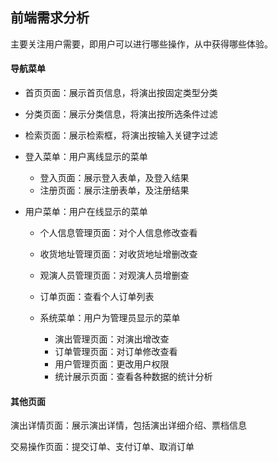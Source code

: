 ## 前端需求分析

主要关注用户需要，即用户可以进行哪些操作，从中获得哪些体验。

#### 导航菜单

* 首页页面：展示首页信息，将演出按固定类型分类
* 分类页面：展示分类信息，将演出按所选条件过滤
* 检索页面：展示检索框，将演出按输入关键字过滤
* 登入菜单：用户离线显示的菜单
  * 登入页面：展示登入表单，及登入结果
  * 注册页面：展示注册表单，及注册结果
* 用户菜单：用户在线显示的菜单

  * 个人信息管理页面：对个人信息修改查看
  * 收货地址管理页面：对收货地址增删改查
  * 观演人员管理页面：对观演人员增删查
  * 订单页面：查看个人订单列表
  * 系统菜单：用户为管理员显示的菜单

    * 演出管理页面：对演出增改查
    * 订单管理页面：对订单修改查看
    * 用户管理页面：更改用户权限
    * 统计展示页面：查看各种数据的统计分析

#### 其他页面

演出详情页面：展示演出详情，包括演出详细介绍、票档信息

交易操作页面：提交订单、支付订单、取消订单